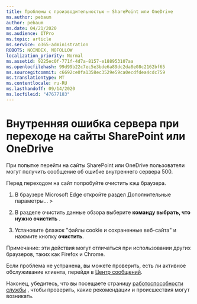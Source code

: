 ```yaml
---
title: Проблемы с производительностью — SharePoint или OneDrive
ms.author: pebaum
author: pebaum
ms.date: 04/21/2020
ms.audience: ITPro
ms.topic: article
ms.service: o365-administration
ROBOTS: NOINDEX, NOFOLLOW
localization_priority: Normal
ms.assetid: 9225ec0f-771f-4d7a-8157-e188953107aa
ms.openlocfilehash: 99d99b22c7ec5e3bde6a89dc2da8e08c2162bf65
ms.sourcegitcommit: c6692ce0fa1358ec3529e59ca0ecdfdea4cdc759
ms.translationtype: MT
ms.contentlocale: ru-RU
ms.lasthandoff: 09/14/2020
ms.locfileid: "47677183"
---
```

# <a name="internal-server-error-when-navigating-to-sharepoint-or-onedrive-sites"></a>Внутренняя ошибка сервера при переходе на сайты SharePoint или OneDrive

При попытке перейти на сайты SharePoint или OneDrive пользователи могут получить сообщение об ошибке внутреннего сервера 500. 

Перед переходом на сайт попробуйте очистить кэш браузера.


1. В браузере Microsoft Edge откройте раздел Дополнительные параметры... >

2. В разделе очистить данные обзора выберите **команду выбрать, что нужно очистить** .

3. Установите флажок "файлы cookie и сохраненные веб-сайта" и нажмите кнопку **очистить**.

Примечание: эти действия могут отличаться при использовании других браузеров, таких как Firefox и Chrome.

Если проблема не устранена, вы можете проверить, есть ли активное обслуживание клиента, перейдя в [Центр сообщений](https://portal.office.com/adminportal/home#/MessageCenter).

Наконец, убедитесь, что вы посещаете страницу [работоспособности службы](https://portal.office.com/adminportal/home#/servicehealth) , чтобы проверить, какие рекомендации и происшествия могут возникать.

